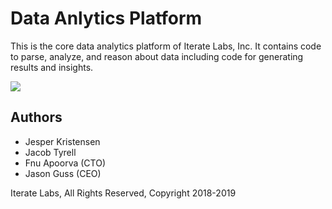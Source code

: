 # Data Anlytics Platform
This is the core data analytics platform of Iterate Labs, Inc. It contains code to parse, analyze, and reason about
data including code for generating results and insights.

![](analytics.png)

## Authors

+ Jesper Kristensen
+ Jacob Tyrell
+ Fnu Apoorva (CTO)
+ Jason Guss (CEO)

Iterate Labs, All Rights Reserved, Copyright 2018-2019
